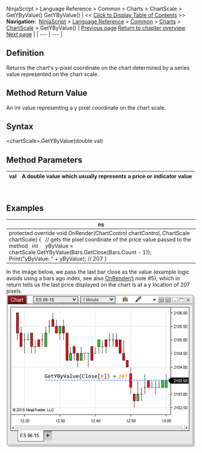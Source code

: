 ﻿
NinjaScript \> Language Reference \> Common \> Charts \> ChartScale \> GetYByValue()
GetYByValue()
| \<\< [Click to Display Table of Contents](getybyvalue.md) \>\> **Navigation:**     [NinjaScript](ninjascript.md) \> [Language Reference](language_reference_wip.md) \> [Common](common.md) \> [Charts](chart.md) \> [ChartScale](chartscale.md) \> GetYByValue() | [Previous page](getvaluebyywpf.md) [Return to chapter overview](chartscale.md) [Next page](getybyvaluewpf.md) |
| --- | --- |
## Definition
Returns the chart's y\-pixel coordinate on the chart determined by a series value represented on the chart scale.
 
## Method Return Value
An int value representing a y pixel coordinate on the chart scale.
## 
## Syntax
\<chartScale\>.GetYByValue(double val)
## 
## Method Parameters
| val | A double value which usually represents a price or indicator value |
| --- | --- |

 
## 
## Examples
| ns |
| --- |
| protected override void OnRender(ChartControl chartControl, ChartScale chartScale) {    // gets the pixel coordinate of the price value passed to the method    int     yByValue \= chartScale.GetYByValue(Bars.GetClose(Bars.Count \- 1));      Print("yByValue: " \+ yByValue); // 207 } |

 In the image below, we pass the last bar close as the value (example logic avoids using a bars ago index, see also [OnRender()](onrender.md) note \#5\), which in return tells us the last price displayed on the chart is at a y location of 207 pixels.
 
![getybyvalue](getybyvalue.png)
